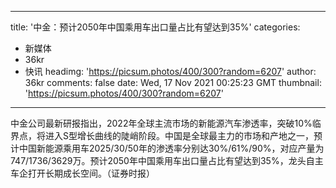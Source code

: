 
---
title: '中金：预计2050年中国乘用车出口量占比有望达到35%'
categories: 
 - 新媒体
 - 36kr
 - 快讯
headimg: 'https://picsum.photos/400/300?random=6207'
author: 36kr
comments: false
date: Wed, 17 Nov 2021 00:25:23 GMT
thumbnail: 'https://picsum.photos/400/300?random=6207'
---

<div>   
中金公司最新研报指出，2022年全球主流市场的新能源汽车渗透率，突破10%临界点，将进入S型增长曲线的陡峭阶段。中国是全球最主力的市场和产地之一，预计中国新能源乘用车2025/30/50年的渗透率分别达30%/61%/90%，对应产量为747/1736/3629万。预计2050年中国乘用车出口量占比有望达到35%，龙头自主车企打开长期成长空间。（证券时报）  
</div>
            